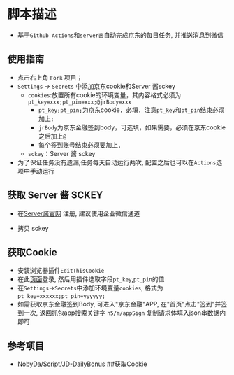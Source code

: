 # 脚本描述

- 基于`Github Actions`和`server酱`自动完成京东的每日任务, 并推送消息到微信

## 使用指南

- 点击右上角 `Fork` 项目；
- `Settings` -> `Secrets` 中添加京东cookie和Server 酱sckey
  - `cookies`:放置所有cookie的环境变量，其内容格式必须为`pt_key=xxx;pt_pin=xxx;@jrBody=xxx`
    - `pt_key;pt_pin;`为京东cookie，必填，注意`pt_key`和`pt_pin`结束必须加上`;`
    - `jrBody`为京东金融签到body，可选填，如果需要，必须在京东cookie之后加上`@`
    - 每个签到账号结束必须要加上`,`
  - `sckey`：Server 酱 sckey
- 为了保证任务没有遗漏,任务每天自动运行两次, 配置之后也可以在`Actions`选项中手动运行

## 获取 Server 酱 SCKEY

- 在[Server酱官网](https://sct.ftqq.com/) 注册, 建议使用企业微信通道

- 拷贝 sckey

## 获取Cookie

- 安装浏览器插件`EditThisCookie`
- 在此[页面](https://bean.m.jd.com/bean/signIndex.action)登录, 然后用插件选取字段`pt_key`,`pt_pin`的值
- 在`Settings`->`Secrets`中添加环境变量`cookies`, 格式为`pt_key=xxxxxx;pt_pin=yyyyyy;`
- 如需获取京东金融签到Body, 可进入"京东金融"APP, 在"首页"点击"签到"并签到一次, 返回抓包app搜索关键字 `h5/m/appSign` 复制请求体填入json串数据内即可

## 参考项目

- [NobyDa/Script/JD-DailyBonus](https://github.com/NobyDa/Script/blob/master/JD-DailyBonus/JD_DailyBonus.js)
##获取Cookie
